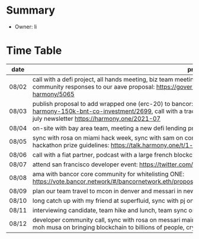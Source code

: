 # Summary
* Owner: li

# Time Table
| date  | projects |
|---|---|
| 08/02  |  call with a defi project, all hands meeting, biz team meeting, call with potential partner, working on getting more community responses to our aave proposal: https://governance.aave.com/t/arc-aave-market-launch-on-harmony/5065  |
| 08/03  |  publish proposal to add wrapped one (erc-20) to bancor: https://gov.bancor.network/t/proposal-whitelist-one-harmony-150k-bnt-co-investment/2699, call with a traditional finance person looking to break into crypto, help draft july newsletter https://harmony.one/2021-07 |
| 08/04  |  on-site with bay area team, meeting a new defi lending project to help them launch on harmony  |
| 08/05  |  sync with rosa on miami hack week, sync with sam on community dao elections, call with aave delegates, write hackathon prize guidelines: https://talk.harmony.one/t/1-million-hackathon-prize-and-grant-guidelines/1949  |
| 08/06  |  call with a fiat partner, podcast with a large french blockchain media, call with another layer 1 protocol about bridging  |
| 08/07  |  attend san francisco developer event: https://twitter.com/lijiang2087/status/1424191493154115587?s=20  |
| 08/08  |  ama with bancor core community for whitelisting ONE: https://vote.bancor.network/#/bancornetwork.eth/proposal/QmRjVnMPJgbZZDSkZfjeUiTTGQPgA7QeoXyv5WFzkjqzmt  |
| 08/09 | plan our team travel to mcon in denver and messari in new york for september |
| 08/10 | long catch up with my friend at superfluid, sync with pj on partnerships, call with a partner |
| 08/11 | interviewing candidate, team hike and lunch, team sync on biz partners and dao, hosting friends for sports and dinner |
| 08/12 | developer community call, sync with rosa on messari mainnet conf, hackathon engagement team call, clubhouse with moh musa on bringing blockchain to billions of people, crypto dev happy hour in sf |

